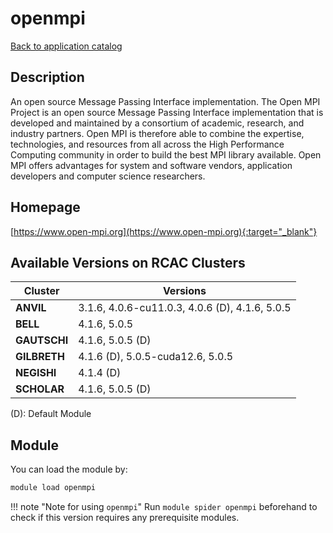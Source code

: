 # openmpi

[Back to application catalog](../app_catalog.md)

## Description

An open source Message Passing Interface implementation.  The Open MPI Project is an open source Message Passing Interface implementation that is developed and maintained by a consortium of academic, research, and industry partners. Open MPI is therefore able to combine the expertise, technologies, and resources from all across the High Performance Computing community in order to build the best MPI library available. Open MPI offers advantages for system and software vendors, application developers and computer science researchers.

## Homepage

[https://www.open-mpi.org](https://www.open-mpi.org){:target="_blank"}

## Available Versions on RCAC Clusters

|Cluster|Versions|
|---|---|
**ANVIL**|3.1.6, 4.0.6-cu11.0.3, 4.0.6 (D), 4.1.6, 5.0.5
**BELL**|4.1.6, 5.0.5
**GAUTSCHI**|4.1.6, 5.0.5 (D)
**GILBRETH**|4.1.6 (D), 5.0.5-cuda12.6, 5.0.5
**NEGISHI**|4.1.4 (D)
**SCHOLAR**|4.1.6, 5.0.5 (D)

(D): Default Module

## Module

You can load the module by:

```bash
module load openmpi
```

!!! note "Note for using `openmpi`"
    Run `module spider openmpi` beforehand to check if this version requires any prerequisite modules.
